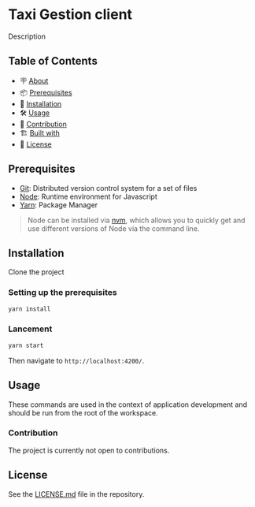 # Taxi Gestion client

Description

## Table of Contents

- 🪧 [About](#about)
- 📦 [Prerequisites](#prerequisites)
- 🚀 [Installation](#installation)
- 🛠️ [Usage](#usage)
- 🤝 [Contribution](#contribution)
- 🏗️ [Built with](#built-with)
- 📝 [License](#license)

## Prerequisites

- [Git](https://git-scm.com/): Distributed version control system for a set of files
- [Node](https://nodejs.org/): Runtime environment for Javascript
- [Yarn](https://classic.yarnpkg.com/lang/en/docs/install/#windows-stable): Package Manager

> Node can be installed via [nvm](https://github.com/nvm-sh/nvm), which allows you to quickly get and use different versions of Node via the command line.

## Installation

Clone the project

### Setting up the prerequisites

```bash
yarn install
```

### Lancement

```bash
yarn start
```

Then navigate to `http://localhost:4200/`.

## Usage

These commands are used in the context of application development and should be run from the root of the workspace.


### Contribution

The project is currently not open to contributions.

## License

See the [LICENSE.md](./LICENSE.md) file in the repository.
